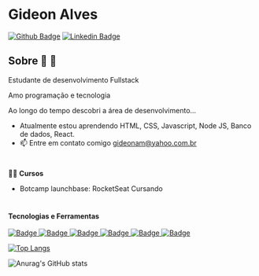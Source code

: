 # Gideon Alves

[![Github Badge](https://img.shields.io/badge/-Github-000?style=flat-square&logo=Github&logoColor=white&link=https://github.com/fagnerpsantos)](https://github.com/gideonalves)
[![Linkedin Badge](https://img.shields.io/badge/-LinkedIn-blue?style=flat-square&logo=Linkedin&logoColor=white&link=https://www.linkedin.com/in/fagnerpsantos/)](c)

## Sobre 💪 🧨


<p> Estudante de desenvolvimento Fullstack</p>

<p>Amo programação e tecnologia</p>
<p>Ao longo do tempo descobri a área de desenvolvimento... </p>

- Atualmente estou aprendendo HTML, CSS, Javascript, Node JS, Banco de dados, React.
- 📫 Entre em contato comigo gideonam@yahoo.com.br 
  #

👨‍💻  **Cursos**

- Botcamp launchbase: RocketSeat Cursando

  
  #
<strong>Tecnologias e Ferramentas</strong><br><br>
<a href="https://github.com/gideonalves">
![Badge](https://img.shields.io/badge/-HTML5-%23E44D27?style=flat-square&logo=html5&logoColor=ffffff)
![Badge](https://img.shields.io/badge/-CSS3-%231572B6?style=flat-square&logo=css3)
![Badge](https://img.shields.io/badge/-JavaScript-%23F7DF1C?style=flat-square&amp;logo=javascript&amp;logoColor=000000&amp;labelColor=%23F7DF1C&amp;color=%23FFCE5A)
![Badge](https://img.shields.io/badge/-Bootstrap-563D7C?style=flat-square&logo=Bootstrap&logoColor=%23ffffff)
![Badge](https://img.shields.io/badge/-Git-%23F05032?style=flat-square&logo=git&logoColor=%23ffffff)
![Badge](https://img.shields.io/badge/-GitHub-181717?style=flat-square&logo=github)
  </a>



[![Top Langs](https://github-readme-stats.vercel.app/api/top-langs/?username=gideonalves)](https://github.com/gideonalves/github-readme-stats)


![Anurag's GitHub stats](https://github-readme-stats.vercel.app/api?username=gideonalves&show_icons=true&theme=radical)






